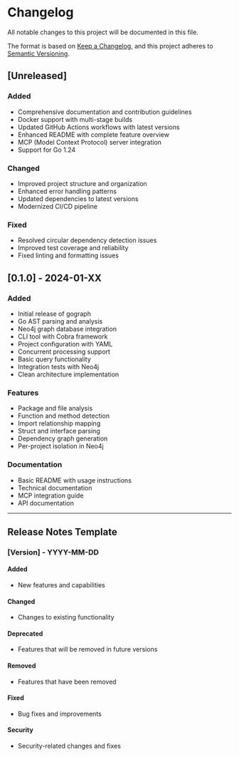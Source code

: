 # Changelog

All notable changes to this project will be documented in this file.

The format is based on [Keep a Changelog](https://keepachangelog.com/en/1.0.0/),
and this project adheres to [Semantic Versioning](https://semver.org/spec/v2.0.0.html).

## [Unreleased]

### Added

- Comprehensive documentation and contribution guidelines
- Docker support with multi-stage builds
- Updated GitHub Actions workflows with latest versions
- Enhanced README with complete feature overview
- MCP (Model Context Protocol) server integration
- Support for Go 1.24

### Changed

- Improved project structure and organization
- Enhanced error handling patterns
- Updated dependencies to latest versions
- Modernized CI/CD pipeline

### Fixed

- Resolved circular dependency detection issues
- Improved test coverage and reliability
- Fixed linting and formatting issues

## [0.1.0] - 2024-01-XX

### Added

- Initial release of gograph
- Go AST parsing and analysis
- Neo4j graph database integration
- CLI tool with Cobra framework
- Project configuration with YAML
- Concurrent processing support
- Basic query functionality
- Integration tests with Neo4j
- Clean architecture implementation

### Features

- Package and file analysis
- Function and method detection
- Import relationship mapping
- Struct and interface parsing
- Dependency graph generation
- Per-project isolation in Neo4j

### Documentation

- Basic README with usage instructions
- Technical documentation
- MCP integration guide
- API documentation

---

## Release Notes Template

### [Version] - YYYY-MM-DD

#### Added

- New features and capabilities

#### Changed

- Changes to existing functionality

#### Deprecated

- Features that will be removed in future versions

#### Removed

- Features that have been removed

#### Fixed

- Bug fixes and improvements

#### Security

- Security-related changes and fixes
